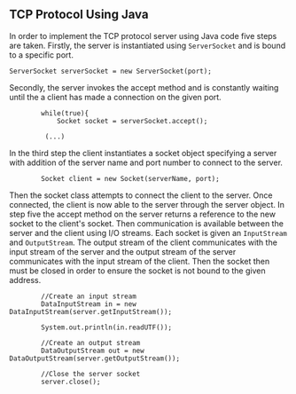 ## TCP Protocol Using Java

In order to implement the TCP protocol server using Java code five steps are taken. Firstly, the server is instantiated using ```ServerSocket``` and is bound to a specific port. 
```
ServerSocket serverSocket = new ServerSocket(port);
```
Secondly, the server invokes the accept method and is constantly waiting until the a client has made a connection on the given port. 
```
        while(true){
            Socket socket = serverSocket.accept();

         (...)
```
In the third step the client instantiates a socket object specifying a server with addition of the server name and port number to connect to the server.
```
        Socket client = new Socket(serverName, port);
```
Then the socket class attempts to connect the client to the server. Once connected, the client is now able to the server through the server object. In step five the accept method on the server returns a reference to the new socket to the client's socket. 
Then communication is available between the server and the client using I/O streams. Each socket is given an ```InputStream``` and ```OutputStream```. The output stream of the client communicates with the input stream of the server and the output stream of the server communicates with the input stream of the client. Then the socket then must be closed in order to ensure the socket is not bound to the given address.
```
        //Create an input stream
        DataInputStream in = new DataInputStream(server.getInputStream());

        System.out.println(in.readUTF());

        //Create an output stream
        DataOutputStream out = new DataOutputStream(server.getOutputStream());

        //Close the server socket
        server.close();
```

